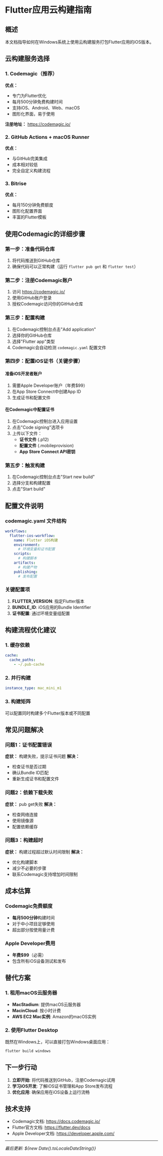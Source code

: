 # Flutter应用云构建指南

## 概述
本文档指导如何在Windows系统上使用云构建服务打包Flutter应用的iOS版本。

## 云构建服务选择

### 1. Codemagic（推荐）
**优点：**
- 专门为Flutter优化
- 每月500分钟免费构建时间
- 支持iOS、Android、Web、macOS
- 图形化界面，易于使用

**注册地址：** https://codemagic.io/

### 2. GitHub Actions + macOS Runner
**优点：**
- 与GitHub完美集成
- 成本相对较低
- 完全自定义构建流程

### 3. Bitrise
**优点：**
- 每月150分钟免费额度
- 图形化配置界面
- 丰富的Flutter模板

## 使用Codemagic的详细步骤

### 第一步：准备代码仓库
1. 将代码推送到GitHub仓库
2. 确保代码可以正常构建（运行 `flutter pub get` 和 `flutter test`）

### 第二步：注册Codemagic账户
1. 访问 https://codemagic.io/
2. 使用GitHub账户登录
3. 授权Codemagic访问你的GitHub仓库

### 第三步：配置构建
1. 在Codemagic控制台点击"Add application"
2. 选择你的GitHub仓库
3. 选择"Flutter app"类型
4. Codemagic会自动检测 `codemagic.yaml` 配置文件

### 第四步：配置iOS证书（关键步骤）

#### 准备iOS开发者账户
1. 需要Apple Developer账户（年费$99）
2. 在App Store Connect中创建App ID
3. 生成证书和配置文件

#### 在Codemagic中配置证书
1. 在Codemagic控制台进入应用设置
2. 点击"Code signing"选项卡
3. 上传以下文件：
   - **证书文件** (.p12)
   - **配置文件** (.mobileprovision)
   - **App Store Connect API密钥**

### 第五步：触发构建
1. 在Codemagic控制台点击"Start new build"
2. 选择分支和构建配置
3. 点击"Start build"

## 配置文件说明

### codemagic.yaml 文件结构
```yaml
workflows:
  flutter-ios-workflow:
    name: Flutter iOS构建
    environment:
      # 环境变量和证书配置
    scripts:
      # 构建脚本
    artifacts:
      # 构建产物
    publishing:
      # 发布配置
```

### 关键配置项
1. **FLUTTER_VERSION**: 指定Flutter版本
2. **BUNDLE_ID**: iOS应用的Bundle Identifier
3. **证书配置**: 通过环境变量组配置

## 构建流程优化建议

### 1. 缓存依赖
```yaml
cache:
  cache_paths:
    - ~/.pub-cache
```

### 2. 并行构建
```yaml
instance_type: mac_mini_m1
```

### 3. 构建矩阵
可以配置同时构建多个Flutter版本或不同配置

## 常见问题解决

### 问题1：证书配置错误
**症状：** 构建失败，提示证书问题
**解决：**
- 检查证书是否过期
- 确认Bundle ID匹配
- 重新生成证书和配置文件

### 问题2：依赖下载失败
**症状：** pub get失败
**解决：**
- 检查网络连接
- 使用镜像源
- 配置依赖缓存

### 问题3：构建超时
**症状：** 构建过程超过默认时间限制
**解决：**
- 优化构建脚本
- 减少不必要的步骤
- 联系Codemagic支持增加时间限制

## 成本估算

### Codemagic免费额度
- **每月500分钟**构建时间
- 对于中小项目足够使用
- 超出部分按使用量计费

### Apple Developer费用
- **年费$99**（必需）
- 包含所有iOS设备测试和发布

## 替代方案

### 1. 租用macOS云服务器
- **MacStadium**: 提供macOS云服务器
- **MacinCloud**: 按小时计费
- **AWS EC2 Mac实例**: Amazon的macOS实例

### 2. 使用Flutter Desktop
既然在Windows上，可以直接打包Windows桌面应用：
```bash
flutter build windows
```

## 下一步行动

1. **立即开始**: 将代码推送到GitHub，注册Codemagic试用
2. **学习iOS开发**: 了解iOS证书管理和App Store发布流程
3. **优化应用**: 确保应用在iOS设备上运行流畅

## 技术支持
- Codemagic文档: https://docs.codemagic.io/
- Flutter官方文档: https://flutter.dev/docs
- Apple Developer文档: https://developer.apple.com/

---

*最后更新: ${new Date().toLocaleDateString()}*